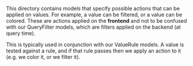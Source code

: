 This directory contains models that specify possible actions that can be applied on values.
For example, a value can be filtered, or a value can be colored. These are actions applied on the **frontend** and not to be confused with our QueryFilter models, which are filters applied on the backend (at query time).

This is typically used in conjunction with our ValueRule models. A value is tested
against a rule, and if that rule passes then we apply an action to it (e.g. we color it, or we filter it).
